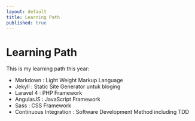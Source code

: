 ```yaml
---
layout: default
title: Learning Path
published: true
---
```


Learning Path
=============

This is my learning path this year:
- Markdown : Light Weight Markup Language
- Jekyll : Static Site Generator untuk bloging
- Laravel 4 : PHP Framework
- AngularJS : JavaScript Framework
- Sass : CSS Framework
- Continuous Integration : Software Development Method including TDD
